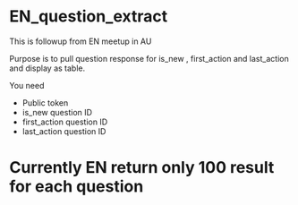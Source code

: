 # EN_question_extract
This is followup from EN meetup in AU

Purpose is to pull question response for is_new , first_action and last_action and display as table.

You need
* Public token
* is_new question ID
* first_action question ID
* last_action question ID

# Currently EN return only 100 result for each question
